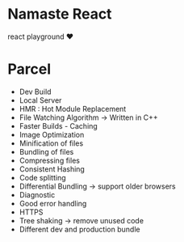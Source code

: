 # Namaste React
react playground ❤️



# Parcel 

- Dev Build
- Local Server
- HMR : Hot Module Replacement
- File Watching Algorithm -> Written in C++
- Faster Builds - Caching
- Image Optimization
- Minification of files
- Bundling of files
- Compressing files
- Consistent Hashing 
- Code splitting
- Differential Bundling -> support older browsers
- Diagnostic
- Good error handling
- HTTPS
- Tree shaking -> remove unused code
- Different dev and production bundle